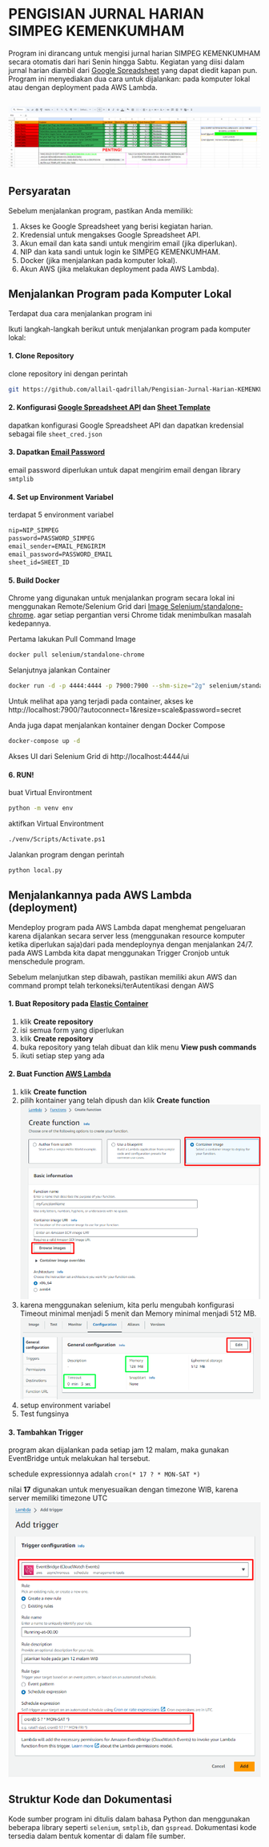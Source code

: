 # PENGISIAN JURNAL HARIAN SIMPEG KEMENKUMHAM
Program ini dirancang untuk mengisi jurnal harian SIMPEG KEMENKUMHAM secara otomatis dari hari Senin hingga Sabtu. Kegiatan yang diisi dalam jurnal harian diambil dari  [Google Spreadsheet](https://docs.google.com/spreadsheets/d/1nZFDpksz0wP68EUuUR_FfiENzwdYnKU0HHoWhbjLlDo/edit?usp=sharing) yang dapat diedit kapan pun. Program ini menyediakan dua cara untuk dijalankan: pada komputer lokal atau dengan deployment pada AWS Lambda.

![Spreadsheet image](./docs/spreadsheet.png)
---

## Persyaratan
Sebelum menjalankan program, pastikan Anda memiliki:

1. Akses ke Google Spreadsheet yang berisi kegiatan harian.
2. Kredensial untuk mengakses Google Spreadsheet API.
3. Akun email dan kata sandi untuk mengirim email (jika diperlukan).
4. NIP dan kata sandi untuk login ke SIMPEG KEMENKUMHAM.
5. Docker (jika menjalankan pada komputer lokal).
6. Akun AWS (jika melakukan deployment pada AWS Lambda).

## Menjalankan Program pada Komputer Lokal
Terdapat dua cara menjalankan program ini

Ikuti langkah-langkah berikut untuk menjalankan program pada komputer lokal:

#### 1. Clone Repository 
clone repository ini dengan perintah
```bash
git https://github.com/allail-qadrillah/Pengisian-Jurnal-Harian-KEMENKUMHAM-Pegawai-senin-kamis-jumat-sabtu.git
```
#### 2. Konfigurasi [Google Spreadsheet API](https://www.youtube.com/watch?v=zCEJurLGFRk) dan [Sheet Template](https://docs.google.com/spreadsheets/d/1nZFDpksz0wP68EUuUR_FfiENzwdYnKU0HHoWhbjLlDo/edit?usp=sharing)

dapatkan konfigurasi Google Spreadsheet API dan dapatkan kredensial sebagai file `sheet_cred.json`

#### 3. Dapatkan [Email Password](https://www.youtube.com/watch?v=5YdpQF0TFpc) 
email password diperlukan untuk dapat mengirim email dengan library `smtplib`

#### 4. Set up Environment Variabel
terdapat 5 environment variabel
```
nip=NIP_SIMPEG
password=PASSWORD_SIMPEG
email_sender=EMAIL_PENGIRIM
email_password=PASSWORD_EMAIL
sheet_id=SHEET_ID
```

#### 5. Build Docker
Chrome yang digunakan untuk menjalankan program secara lokal ini menggunakan Remote/Selenium Grid dari [Image Selenium/standalone-chrome](https://hub.docker.com/r/selenium/standalone-chrome). agar setiap pergantian versi Chrome tidak menimbulkan masalah kedepannya.

Pertama lakukan Pull Command Image
```bash
docker pull selenium/standalone-chrome
```
Selanjutnya jalankan Container 
```bash
docker run -d -p 4444:4444 -p 7900:7900 --shm-size="2g" selenium/standalone-chrome:latest
```
Untuk melihat apa yang terjadi pada container, akses ke  http://localhost:7900/?autoconnect=1&resize=scale&password=secret

Anda juga dapat menjalankan kontainer dengan Docker Compose

```bash
docker-compose up -d
```
Akses UI dari Selenium Grid di http://localhost:4444/ui
#### 6. RUN!
buat Virtual Environtment
```bash
python -m venv env
```
aktifkan Virtual Environtment
```bash
./venv/Scripts/Activate.ps1
```

Jalankan program dengan perintah 
```bash
python local.py
```

## Menjalankannya pada AWS Lambda (deployment)
Mendeploy program pada AWS Lambda dapat menghemat pengeluaran karena dijalankan secara server less (menggunakan resource komputer ketika diperlukan saja)dari pada mendeploynya dengan menjalankan 24/7. pada AWS Lambda kita dapat menggunakan Trigger Cronjob untuk menschedule program.

Sebelum melanjutkan step dibawah, pastikan memiliki akun AWS dan command prompt telah terkoneksi/terAutentikasi dengan AWS

#### 1. Buat Repository pada [Elastic Container](https://ap-southeast-1.console.aws.amazon.com/ecr/private-registry/)
1. klik **Create repository**
2. isi semua form yang diperlukan
3. klik **Create repository**
4. buka repository yang telah dibuat dan klik menu **View push commands**
3. ikuti setiap step yang ada

#### 2. Buat Function [AWS Lambda](https://ap-southeast-1.console.aws.amazon.com/lambda)
1. klik **Create function**
2. pilih kontainer yang telah dipush dan klik **Create function**
![pilih image dari ECR](/docs/chose_image.png)
3. karena menggunakan selenium, kita perlu mengubah konfigurasi Timeout minimal menjadi 5 menit dan Memory minimal menjadi 512 MB.  
  ![change configuration](/docs/change_configuration_func.png)
4. setup environment variabel
4. Test fungsinya

#### 3. Tambahkan Trigger
program akan dijalankan pada setiap jam 12 malam, maka gunakan EventBridge untuk melakukan hal tersebut.

schedule expressionnya adalah `cron(* 17 ? * MON-SAT *)`

nilai **17** digunakan untuk menyesuaikan dengan timezone WIB, karena server memiliki timezone UTC
![alt text](docs/add_trigger.png)

## Struktur Kode dan Dokumentasi

Kode sumber program ini ditulis dalam bahasa Python dan menggunakan beberapa library seperti `selenium`, `smtplib`, dan `gspread`. Dokumentasi kode tersedia dalam bentuk komentar di dalam file sumber.